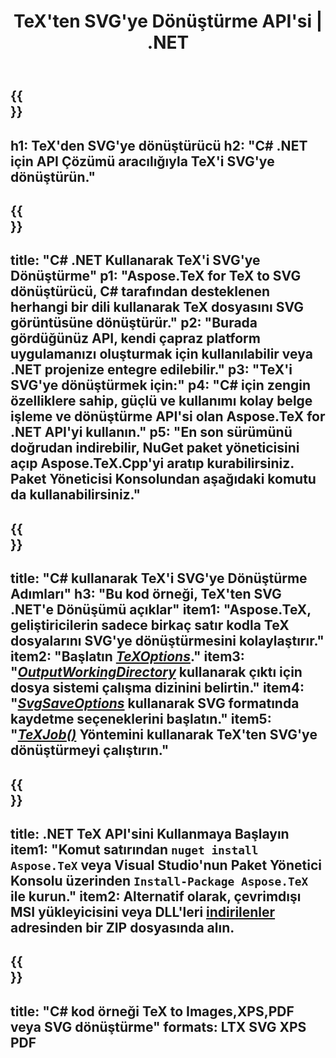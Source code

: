 ﻿---
translation: true
template: /_templates/_conversion-child-net.md
title: TeX'ten SVG'ye Dönüştürme API'si | .NET
description: TeX'ten SVG'ye dönüştürme işlevi. Bu şirket içi .NET kitaplığını projenize entegre edin veya TeX'i SVG'ye dönüştürmek için platformlar arası uygulamaları kullanın.
keywords: tex'ten svg'ye api net, tex2svg entegre c#
url: /net/conversion/tex-to-svg/
family: tex
platformtag: net
feature: conversion
informat: TEX
outformat: SVG
otherformats: BMP PNG JPEG TIFF PDF XPS
---


{{<section banner>}}
---
h1: TeX'den SVG'ye dönüştürücü
h2: "C# .NET için API Çözümü aracılığıyla TeX'i SVG'ye dönüştürün."
---

{{<section overview>}}
---
title: "C# .NET Kullanarak TeX'i SVG'ye Dönüştürme"
p1: "Aspose.TeX for TeX to SVG dönüştürücü, C# tarafından desteklenen herhangi bir dili kullanarak TeX dosyasını SVG görüntüsüne dönüştürür."
p2: "Burada gördüğünüz API, kendi çapraz platform uygulamanızı oluşturmak için kullanılabilir veya .NET projenize entegre edilebilir."
p3: "TeX'i SVG'ye dönüştürmek için:"
p4: "C# için zengin özelliklere sahip, güçlü ve kullanımı kolay belge işleme ve dönüştürme API'si olan Aspose.TeX for .NET API'yi kullanın."
p5: "En son sürümünü doğrudan indirebilir, NuGet paket yöneticisini açıp Aspose.TeX.Cpp'yi aratıp kurabilirsiniz. Paket Yöneticisi Konsolundan aşağıdaki komutu da kullanabilirsiniz."
---

{{<section feature1>}}
---
title: "C# kullanarak TeX'i SVG'ye Dönüştürme Adımları"
h3: "Bu kod örneği, TeX'ten SVG .NET'e Dönüşümü açıklar"
item1: "Aspose.TeX, geliştiricilerin sadece birkaç satır kodla TeX dosyalarını SVG'ye dönüştürmesini kolaylaştırır."
item2: "Başlatın [*TeXOptions*](https://reference.aspose.com/tex/net/aspose.tex/texoptions/)."
item3: "[*OutputWorkingDirectory*](https://reference.aspose.com/tex/net/aspose.tex/texoptions/outputworkingdirectory/) kullanarak çıktı için dosya sistemi çalışma dizinini belirtin."
item4: "[*SvgSaveOptions*](https://reference.aspose.com/tex/net/aspose.tex.presentation.image/svgsaveoptions/) kullanarak SVG formatında kaydetme seçeneklerini başlatın."
item5: "[*TeXJob()*](https://reference.aspose.com/tex/net/aspose.tex/texjob/) Yöntemini kullanarak TeX'ten SVG'ye dönüştürmeyi çalıştırın."
---

{{<section feature2>}}
---
title: .NET TeX API'sini Kullanmaya Başlayın
item1: "Komut satırından ```nuget install Aspose.TeX``` veya Visual Studio'nun Paket Yönetici Konsolu üzerinden ```Install-Package Aspose.TeX``` ile kurun."
item2: Alternatif olarak, çevrimdışı MSI yükleyicisini veya DLL'leri [indirilenler](https://downloads.aspose.com/tex/net) adresinden bir ZIP dosyasında alın.
---

{{<section widget>}}
---
title: "C# kod örneği TeX to Images,XPS,PDF veya SVG dönüştürme"
formats: LTX SVG XPS PDF
---